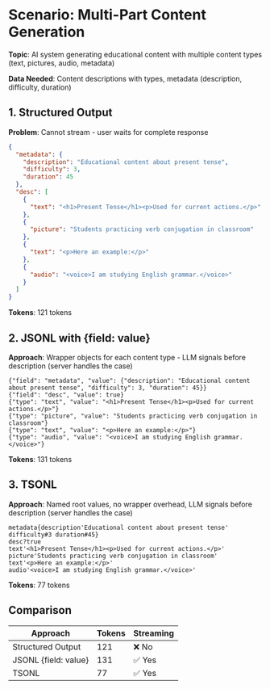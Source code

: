 # Scenario: Multi-Part Content Generation

**Topic**: AI system generating educational content with multiple content types (text, pictures, audio, metadata)

**Data Needed**: Content descriptions with types, metadata (description, difficulty, duration)

## 1. Structured Output

**Problem**: Cannot stream - user waits for complete response

```json
{
  "metadata": {
    "description": "Educational content about present tense",
    "difficulty": 3,
    "duration": 45
  },
  "desc": [
    {
      "text": "<h1>Present Tense</h1><p>Used for current actions.</p>"
    },
    {
      "picture": "Students practicing verb conjugation in classroom"
    },
    {
      "text": "<p>Here an example:</p>"
    },
    {
      "audio": "<voice>I am studying English grammar.</voice>"
    }
  ]
}
```

**Tokens**: 121 tokens

## 2. JSONL with {field: value}

**Approach**: Wrapper objects for each content type - LLM signals before description (server handles the case)

```jsonl
{"field": "metadata", "value": {"description": "Educational content about present tense", "difficulty": 3, "duration": 45}}
{"field": "desc", "value": true}
{"type": "text", "value": "<h1>Present Tense</h1><p>Used for current actions.</p>"}
{"type": "picture", "value": "Students practicing verb conjugation in classroom"}
{"type": "text", "value": "<p>Here an example:</p>"}
{"type": "audio", "value": "<voice>I am studying English grammar.</voice>"}
```

**Tokens**: 131 tokens

## 3. TSONL

**Approach**: Named root values, no wrapper overhead, LLM signals before description (server handles the case)

```tsonl
metadata{description'Educational content about present tense' difficulty#3 duration#45}
desc?true
text'<h1>Present Tense</h1><p>Used for current actions.</p>'
picture'Students practicing verb conjugation in classroom'
text'<p>Here an example:</p>'
audio'<voice>I am studying English grammar.</voice>'
```

**Tokens**: 77 tokens

## Comparison

| Approach             | Tokens | Streaming |
| -------------------- | ------ | --------- |
| Structured Output    | 121    | ❌ No     |
| JSONL {field: value} | 131    | ✅ Yes    |
| TSONL                | 77     | ✅ Yes    |
